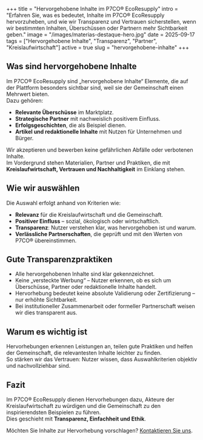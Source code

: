 +++
title = "Hervorgehobene Inhalte im P7CO® EcoResupply"
intro = "Erfahren Sie, was es bedeutet, Inhalte im P7CO® EcoResupply hervorzuheben, und wie wir Transparenz und Vertrauen sicherstellen, wenn wir bestimmten Inhalten, Überschüssen oder Partnern mehr Sichtbarkeit geben."
image = "/images/materias-destaque-hero.jpg"
date = 2025-09-17
tags = ["Hervorgehobene Inhalte", "Transparenz", "Partner", "Kreislaufwirtschaft"]
active = true
slug = "hervorgehobene-inhalte"
+++

## Was sind hervorgehobene Inhalte

Im P7CO® EcoResupply sind „hervorgehobene Inhalte“ Elemente, die auf der Plattform besonders sichtbar sind, weil sie der Gemeinschaft einen Mehrwert bieten.  
Dazu gehören:

- **Relevante Überschüsse** im Marktplatz.  
- **Strategische Partner** mit nachweislich positivem Einfluss.  
- **Erfolgsgeschichten**, die als Beispiel dienen.  
- **Artikel und redaktionelle Inhalte** mit Nutzen für Unternehmen und Bürger.  

Wir akzeptieren und bewerben keine gefährlichen Abfälle oder verbotenen Inhalte.  
Im Vordergrund stehen Materialien, Partner und Praktiken, die mit **Kreislaufwirtschaft, Vertrauen und Nachhaltigkeit** im Einklang stehen.

## Wie wir auswählen

Die Auswahl erfolgt anhand von Kriterien wie:

- **Relevanz** für die Kreislaufwirtschaft und die Gemeinschaft.  
- **Positiver Einfluss** – sozial, ökologisch oder wirtschaftlich.  
- **Transparenz**: Nutzer verstehen klar, was hervorgehoben ist und warum.  
- **Verlässliche Partnerschaften**, die geprüft und mit den Werten von P7CO® übereinstimmen.

## Gute Transparenzpraktiken

- Alle hervorgehobenen Inhalte sind klar gekennzeichnet.  
- Keine „versteckte Werbung“ – Nutzer erkennen, ob es sich um Überschüsse, Partner oder redaktionelle Inhalte handelt.  
- Hervorhebung bedeutet keine absolute Validierung oder Zertifizierung – nur erhöhte Sichtbarkeit.  
- Bei institutioneller Zusammenarbeit oder formeller Partnerschaft weisen wir dies transparent aus.

## Warum es wichtig ist

Hervorhebungen erkennen Leistungen an, teilen gute Praktiken und helfen der Gemeinschaft, die relevantesten Inhalte leichter zu finden.  
So stärken wir das Vertrauen: Nutzer wissen, dass Auswahlkriterien objektiv und nachvollziehbar sind.

## Fazit

Im P7CO® EcoResupply dienen Hervorhebungen dazu, Akteure der Kreislaufwirtschaft zu würdigen und die Gemeinschaft zu den inspirierendsten Beispielen zu führen.  
Dies geschieht mit **Transparenz, Einfachheit und Ethik**.

Möchten Sie Inhalte zur Hervorhebung vorschlagen? [Kontaktieren Sie uns](/de/home/contacts).
